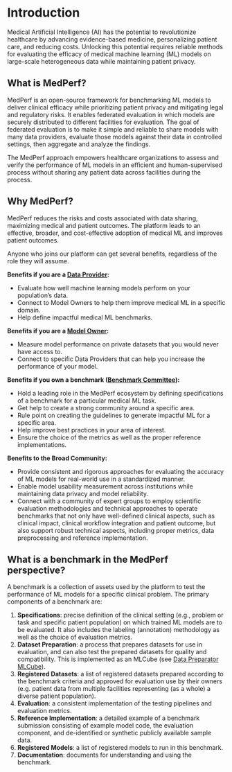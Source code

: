 # Introduction

Medical Artificial Intelligence (AI) has the potential to revolutionize healthcare by advancing evidence-based medicine, personalizing patient care, and reducing costs. Unlocking this potential requires reliable methods for evaluating the efficacy of medical machine learning (ML) models on large-scale heterogeneous data while maintaining patient privacy.

## What is MedPerf?

MedPerf is an open-source framework for benchmarking ML models to deliver clinical efficacy while prioritizing patient privacy and mitigating legal and regulatory risks. It enables federated evaluation in which models are securely distributed to different facilities for evaluation. The goal of federated evaluation is to make it simple and reliable to share models with many data providers, evaluate those models against their data in controlled settings, then aggregate and analyze the findings.

The MedPerf approach empowers healthcare organizations to assess and verify the performance of ML models in an efficient and human-supervised process without sharing any patient data across facilities during the process.

## Why MedPerf?

MedPerf reduces the risks and costs associated with data sharing, maximizing medical and patient outcomes. The platform leads to an effective, broader, and cost-effective adoption of medical ML and improves patient outcomes.

Anyone who joins our platform can get several benefits, regardless of the role they will assume.

**Benefits if you are a [Data Provider](roles.md#data-providers):**

* Evaluate how well machine learning models perform on your population’s data.
* Connect to Model Owners to help them improve medical ML in a specific domain.
* Help define impactful medical ML benchmarks.

**Benefits if you are a [Model Owner](roles.md#model-owners):**

* Measure model performance on private datasets that you would never have access to.
* Connect to specific Data Providers that can help you increase the performance of your model.

**Benefits if you own a benchmark ([Benchmark Committee](roles.md#benchmark-committee)):**

* Hold a leading role in the MedPerf ecosystem by defining specifications of a benchmark for a particular medical ML task.
* Get help to create a strong community around a specific area.
* Rule point on creating the guidelines to generate impactful ML for a specific area.
* Help improve best practices in your area of interest.
* Ensure the choice of the metrics as well as the proper reference implementations.

**Benefits to the Broad Community:**

* Provide consistent and rigorous approaches for evaluating the accuracy of ML models for real-world use in a standardized manner.
* Enable model usability measurement across institutions while maintaining data privacy and model reliability.
* Connect with a community of expert groups to employ scientific evaluation methodologies and technical approaches to operate benchmarks that not only have well-defined clinical aspects, such as clinical impact, clinical workflow integration and patient outcome, but also support robust technical aspects, including proper metrics, data preprocessing and reference implementation.

## What is a benchmark in the MedPerf perspective?

A benchmark is a collection of assets used by the platform to test the performance of ML models for a specific clinical problem. The primary components of a benchmark are:

1. **Specifications**: precise definition of the clinical setting (e.g., problem or task and specific patient population) on which trained ML models are to be evaluated. It also includes the labeling (annotation) methodology as well as the choice of evaluation metrics.
2. **Dataset Preparation**: a process that prepares datasets for use in evaluation, and can also test the prepared datasets for quality and compatibility. This is implemented as an MLCube (see [Data Preparator MLCube](mlcubes/mlcubes.md#data-preparator-mlcube)).
3. **Registered Datasets**: a list of registered datasets prepared according to the benchmark criteria and approved for evaluation use by their owners (e.g. patient data from multiple facilities representing (as a whole) a diverse patient population).
4. **Evaluation**: a consistent implementation of the testing pipelines and evaluation metrics.
5. **Reference Implementation**: a detailed example of a benchmark submission consisting of example model code, the evaluation component, and de-identified or synthetic publicly available sample data.
6. **Registered Models**: a list of registered models to run in this benchmark.
7. **Documentation**: documents for understanding and using the benchmark.
